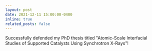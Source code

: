 ```yaml
---
layout: post
date: 2021-12-11 15:00:00-0400
inline: true
related_posts: false
---
```


Successfully defended my PhD thesis titled "Atomic-Scale Interfacial Studies of Supported Catalysts Using Synchrotron X-Rays"!
